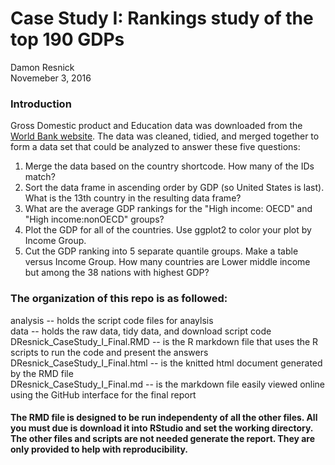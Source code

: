 # Case Study I: Rankings study of the top 190 GDPs
Damon Resnick  
Novemeber 3, 2016  

### Introduction
Gross Domestic product and Education data was downloaded from the [World Bank website](http://www.worldbank.org/). The data was cleaned, tidied, and merged together to form a data set that could be analyzed to answer these five questions:  

1)  Merge the data based on the country shortcode. How many of the IDs match?     
2)  Sort the data frame in ascending order by GDP (so United States is last). What is the 13th country in the resulting data frame?  
3)  What are the average GDP rankings for the "High income: OECD" and "High income:nonOECD" groups?  
4)  Plot the GDP for all of the countries. Use ggplot2 to color your plot by Income Group.  
5)  Cut the GDP ranking into 5 separate quantile groups. Make a table versus Income Group. How many countries are Lower middle income but among the 38 nations with highest GDP?   

### The organization of this repo is as followed:  
analysis -- holds the script code files for anaylsis  
data -- holds the raw data, tidy data, and download script code  
DResnick_CaseStudy_I_Final.RMD -- is the R markdown file that uses the R scripts to run the code and present the answers  
DResnick_CaseStudy_I_Final.html -- is the knitted html document generated by the RMD file  
DResnick_CaseStudy_I_Final.md -- is the markdown file easily viewed online using the GitHub interface for the final report  

#### The RMD file is designed to be run independenty of all the other files. All you must due is download it into RStudio and set the working directory.  The other files and scripts are not needed generate the report.  They are only provided to help with reproducibility.
